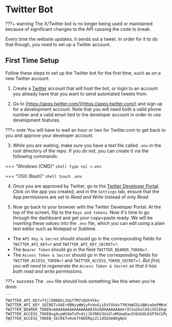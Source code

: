 # Twitter Bot

???+ warning
    The X/Twitter bot is no longer being used or maintained because of significant changes to the API causing the code to break.

Every time the website updates, it sends out a tweet. In order for it to do that though, you need to set up a Twitter account.

## First Time Setup

Follow these steps to set up the Twitter bot for the first time, such as on a new Twitter account.

1. Create a [Twitter](https://twitter.com/) account that will host the bot, or login to an account you already have that you want to send automated tweets from.

2. Go to [https://apps.twitter.com/](https://apps.twitter.com/) and sign up for a development account. Note that you will need both a valid phone number and a valid email tied to the developer account in order to use development features.

???+ note
    You will have to wait an hour or two for Twitter.com to get back to you and approve your developer account.

3. While you are waiting, make sure you have a text file called `.env` in the root directory of the repo. If you do not, you can create it via the following commands:

=== "Windows (CMD)"
    ```shell
    type nul >.env
    ```

=== "OSX (Bash)"
    ```shell
    touch .env
    ```

4. Once you are approved by Twitter, go to the [Twitter Developer Portal](https://apps.twitter.com/). Click on the app you created, and in the `Settings` tab, ensure that the App permissions are set to *Read and Write* instead of only *Read*.

5. Now go back to your browser with the Twitter Developer Portal. At the top of the screen, flip to the `Keys and tokens`. Now it's time to go through the dashboard and get your copy+paste ready. We will be inserting these values into the `.env` file, which you can edit using a plain text editor such as Notepad or Sublime.

  - The `API Key & Secret` should should go in the corresponding fields for `TWITTER_API_KEY=?` and `TWITTER_API_KEY_SECRET=?`.
  - The `Bearer Token` should go in the field `TWITTER_BEARER_TOKEN=?`.
  - The `Access Token & Secret` should go in the corresponding fields for `TWITTER_ACCESS_TOKEN=?` and `TWITTER_ACCESS_TOKEN_SECRET=?`. _But first, you will need to regenerate the `Access Token & Secret` so that it has both read and write permissions._

???+ success
    The `.env` file should look something like this when you're done:

    ```
    TWITTER_API_KEY=T5jlO9KNtL2UyffM7s0UhYkks
    TWITTER_API_KEY_SECRET=O4Er0BNzyWWjyPcHxGjiDtFXh4zTYMJmWIGLUBKzaOePMKnhba
    TWITTER_BEARER_TOKEN=AAAAAAAAAAAAAAAAA3Gs6DHAAAAAAmVr9lhxSholbGiSGlE6gnCJo6XBmCQGo7yiTSZUffHO73NBHJ0CXdfYI4ysiD4mymI72uH88Gt
    TWITTER_ACCESS_TOKEN=gAcpWV4mToPvdijJUYRKV3UxGloMUmaDau5VbSb8LKSP3kCUPp
    TWITTER_ACCESS_TOKEN_SECRET=RskftNO5RqzZi1d5EOeNXgHpV
    ```
